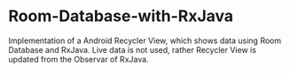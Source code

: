 # Room-Database-with-RxJava
Implementation of a Android Recycler View, which shows data using Room Database and RxJava.
Live data is not used, rather Recycler View is updated from the Observar of RxJava. 
